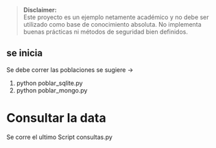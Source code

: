 > **Disclaimer:**  
> Este proyecto es un ejemplo netamente académico y no debe ser utilizado como base de conocimiento absoluta. No implementa buenas prácticas ni métodos de seguridad bien definidos.

## se inicia
Se debe correr las poblaciones se sugiere -> 
1. python poblar_sqlite.py
2. python poblar_mongo.py 

# Consultar la data 
Se corre el ultimo Script consultas.py 
